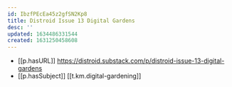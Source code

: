 ```yaml
---
id: IbzfPEcEa45z2gfSN2Kp8
title: Distroid Issue 13 Digital Gardens
desc: ''
updated: 1634486331544
created: 1631250458608
---
```


- [[p.hasURL]] https://distroid.substack.com/p/distroid-issue-13-digital-gardens
- [[p.hasSubject]] [[t.km.digital-gardening]]
